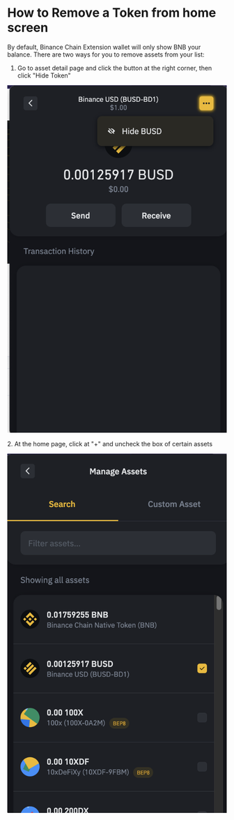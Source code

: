 # How to Remove a Token from home screen

By default, Binance Chain Extension wallet will only show BNB your balance. There are two ways for you to  remove assets from your list:

1. Go to asset detail page and click the button at the right corner, then click "Hide Token"

![](<../../../.gitbook/assets/image (65).png>)

2\. At the home page, click at "+" and uncheck the box of certain assets

![](<../../../.gitbook/assets/image (66).png>)
